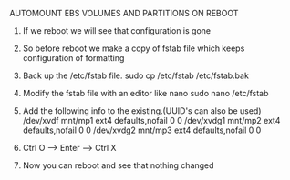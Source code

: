AUTOMOUNT EBS VOLUMES AND PARTITIONS ON REBOOT

1. If we reboot we will see that configuration is gone
2. So before reboot we make a copy of fstab file which keeps configuration of formatting
3. Back up the /etc/fstab file.
   sudo cp /etc/fstab /etc/fstab.bak
4. Modify the fstab file with an editor like nano
   sudo nano /etc/fstab 
5. Add the following info to the existing.(UUID's can also be used)
 /dev/xvdf       mnt/mp1   ext4    defaults,nofail        0       0
 /dev/xvdg1      mnt/mp2   ext4  defaults,nofail        0       0
 /dev/xvdg2      mnt/mp3   ext4  defaults,nofail        0       0

6. Ctrl O --> Enter --> Ctrl X 
7. Now you can reboot and see that nothing changed